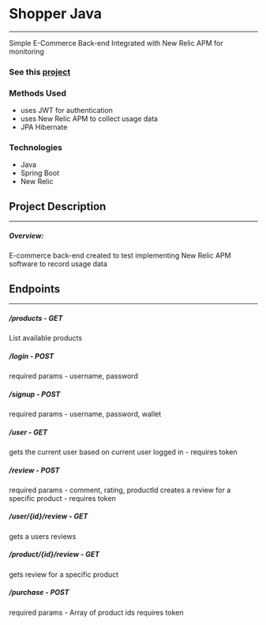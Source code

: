 # Shopper Java
***
Simple E-Commerce Back-end Integrated with New Relic APM for monitoring

### See this [project](https://immense-eyrie-31349.herokuapp.com/)

### Methods Used
+ uses JWT for authentication
+ uses New Relic APM to collect usage data
+ JPA Hibernate

### Technologies
+ Java
+ Spring Boot
+ New Relic

## Project Description
***

##### Overview:
E-commerce back-end created to test implementing New Relic APM software to record usage data

## Endpoints
***

##### /products - GET
List available products

##### /login - POST
required params - username, password

##### /signup - POST
required params - username, password, wallet

##### /user - GET
gets the current user based on current user logged in - requires token

##### /review - POST
required params - comment, rating, productId
creates a review for a specific product - requires token

##### /user/{id}/review - GET
gets a users reviews

##### /product/{id}/review - GET
gets review for a specific product

##### /purchase - POST
required params - Array of product ids
requires token